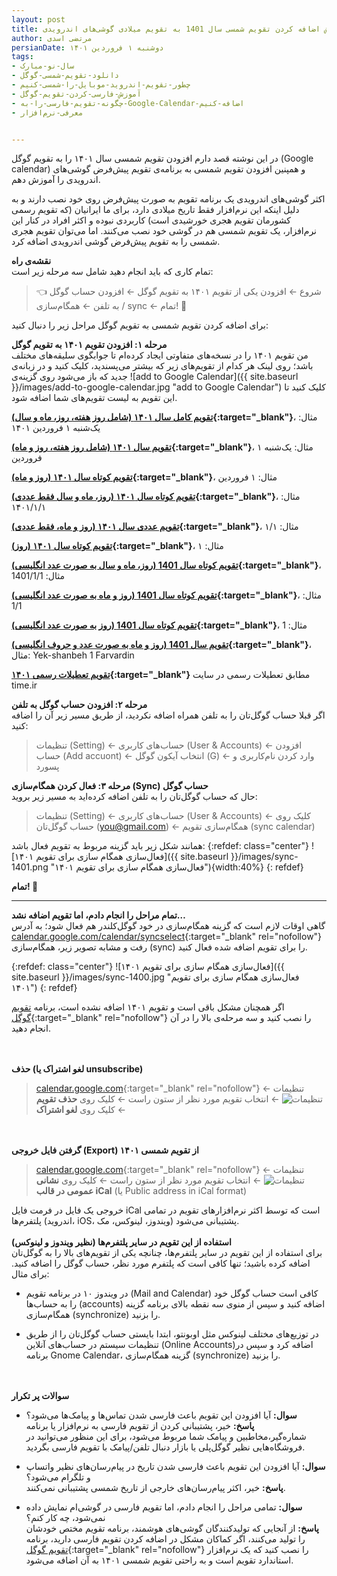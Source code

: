 ```yaml
---
layout: post
title: آموزش اضافه کردن تقویم شمسی سال 1401 به تقویم میلادی گوشی‌های اندرویدی
author: مرتضی اسدی
persianDate: دوشنبه ۱ فروردین ۱۴۰۱
tags:
- سال-نو-مبارک
- دانلود-تقویم-شمسی-گوگل
- چطور-تقویم-اندروید-موبایل-را-شمسی-کنیم
- آموزش-فارسی-کردن-تقویم-گوگل
- چگونه-تقویم-فارسی-را-به-Google-Calendar-اضافه-کنیم
- معرفی-نرم‌افزار


---
```

در این نوشته قصد دارم افزودن تقویم شمسی سال ۱۴۰۱ را به تقویم گوگل (Google calendar) و همپنین افزودن تقویم شمسی به برنامه‌ی تقویم پیش‌فرض گوشی‌های اندرویدی را آموزش دهم.


اکثر گوشی‌های اندرویدی یک برنامه تقویم به صورت پیش‌فرض روی خود نصب دارند  و به دلیل اینکه این نرم‌افزار فقط تاریخ میلادی دارد، برای ما ایرانیان (که تقویم رسمی کشورمان تقویم هجری خورشیدی است) کاربردی نبوده و اکثر افراد در کنار این نرم‌افزار،  یک تقویم شمسی هم در گوشی خود نصب می‌کنند. اما می‌توان تقویم هجری شمسی را به تقویم پیش‌فرض گوشی اندرویدی اضافه کرد.

**نقشه‌ی راه**\
تمام کاری که باید انجام دهید شامل سه مرحله زیر است:

> 👈 شروع ← افزودن یکی از تقویم ۱۴۰۱ به تقویم گوگل ← افزودن حساب گوگل به تلفن ← همگام‌سازی / sync ← تمام! 🏁

برای اضافه کردن تقویم شمسی به تقویم گوگل مراحل زیر را دنبال کنید:

**مرحله ۱: افزودن تقویم ۱۴۰۱ به تقویم گوگل**\
من تقویم ۱۴۰۱ را در نسخه‌های متفاوتی ایجاد کرده‌ام تا جوابگوی سلیقه‌های مختلف باشد؛ روی لینک هر کدام از تقویم‌های زیر که بیشتر می‌پسندید، کلیک کنید و در زبانه‌ی جدید که باز می‌شود روی گزینه‌ی ![add to Google Calendar]({{ site.baseurl }}/images/add-to-google-calendar.jpg "add to Google Calendar") کلیک کنید تا این تقویم به لیست تقویم‌های شما اضافه شود.‌


**[تقویم کامل سال ۱۴۰۱ (شامل روز هفته، روز، ماه و سال)](https://calendar.google.com/calendar/u/0/embed?src=jl9v0gg7a412ul3k4piflj50g0@group.calendar.google.com&ctz=Asia/Tehran){:target="_blank"}**، مثال: یک‌شنبه ۱ فروردین ۱۴۰۱

**[تقویم سال ۱۴۰۱ (شامل روز هفته، روز و ماه)](https://calendar.google.com/calendar/u/0/embed?src=bfg856t0cavpc80osuvk8j72qc@group.calendar.google.com&ctz=Asia/Tehran){:target="_blank"}**، مثال: یک‌شنبه ۱ فروردین

**[تقویم کوتاه سال ۱۴۰۱ (روز و ماه)](https://calendar.google.com/calendar/u/0/embed?src=vnio5pigs7dtkh32pt9j8t0ifg@group.calendar.google.com&ctz=Asia/Tehran){:target="_blank"}**، مثال: ۱ فروردین

**[تقویم کوتاه سال ۱۴۰۱ (روز، ماه و سال فقط عددی)](https://calendar.google.com/calendar/u/0/embed?src=7c0antk4h2vvdlq4md3027lva4@group.calendar.google.com&ctz=Asia/Tehran){:target="_blank"}**، مثال: ۱۴۰۱/۱/۱

**[تقویم عددی سال ۱۴۰۱ (روز و ماه، فقط عددی)](https://calendar.google.com/calendar/u/0/embed?src=c5mb6k41luhhmaqs05qhvbfl9o@group.calendar.google.com&ctz=Asia/Tehran){:target="_blank"}**، مثال: ۱/۱

**[تقویم کوتاه سال ۱۴۰۱ (روز)](https://calendar.google.com/calendar/u/0/embed?src=f2p7j73u4pt855l3ptt6eljjco@group.calendar.google.com&ctz=Asia/Tehran){:target="_blank"}**، مثال: ۱

**[تقویم کوتاه سال 1401 (روز، ماه و سال به صورت عدد انگلیسی)](https://calendar.google.com/calendar/u/0/embed?src=n5theurtclb1pi8e0ukgvvjmss@group.calendar.google.com&ctz=Asia/Tehran){:target="_blank"}**، مثال: 1401/1/1

**[تقویم کوتاه سال 1401 (روز و ماه به صورت عدد انگلیسی)](https://calendar.google.com/calendar/u/0/embed?src=283hpn6e4fkf2pf46lccdndqm4@group.calendar.google.com&ctz=Asia/Tehran){:target="_blank"}**، مثال: 1/1

**[تقویم کوتاه سال 1401 (روز به صورت عدد انگلیسی)](https://calendar.google.com/calendar/u/0/embed?src=opo7s6s428or73n4j7q15o4j0o@group.calendar.google.com&ctz=Asia/Tehran){:target="_blank"}**، مثال: 1

**[تقویم سال 1401 (روز و ماه به صورت عدد و حروف انگلیسی)](https://calendar.google.com/calendar/u/0/embed?src=ljrc8d5tp5o6ihb1bh2rnk9meg@group.calendar.google.com&ctz=Asia/Tehran){:target="_blank"}**، مثال: Yek-shanbeh 1 Farvardin

**[تقویم تعطیلات رسمی ۱۴۰۱](https://calendar.google.com/calendar/u/0/embed?src=ds65pn3tl921qca5f85rfbl5fk@group.calendar.google.com&ctz=Asia/Tehran){:target="_blank"}** مطابق تعطیلات رسمی در سایت time.ir



**مرحله ۲: افزودن حساب گوگل به تلفن**\
اگر قبلا حساب گوگل‌تان را به تلفن همراه اضافه نکردید، از طریق مسیر زیر آن را اضافه کنید:

> تنظیمات (Setting) ← حساب‌های کاربری (User & Accounts) ← افزودن حساب (Add accuont) ← انتخاب آیکون گوگل (G) ← وارد کردن نام‌کاربری و پسورد 

**مرحله ۳: فعال کردن همگام‌سازی (Sync) حساب گوگل**\
حال که حساب گوگل‌تان را به تلفن اضافه کرده‌اید به مسیر زیر بروید:

> تنظیمات (Setting) ← حساب‌های کاربری (User & Accounts) ← کلیک روی حساب گوگل‌تان (you@gmail.com) ← همگام‌سازی تقویم (sync calendar)

همانند شکل زیر باید گزینه مربوط به تقویم فعال باشد:
{:refdef: class="center"}
![فعال‌سازی همگام سازی برای تقویم ۱۴۰۱]({{ site.baseurl }}/images/sync-1401.png "فعال‌سازی همگام سازی برای تقویم ۱۴۰۱"){width:40%}
{: refdef}


**تمام! 🏁**

***

**تمام مراحل را انجام دادم، اما تقویم اضافه نشد…**\
گاهی اوقات لازم است که گزینه همگام‌سازی در خود گوگل‌کلندر هم فعال شود؛ به آدرس [calendar.google.com/calendar/syncselect](https://calendar.google.com/calendar/syncselect){:target="_blank" rel="nofollow"} رفت و مشابه تصویر زیر، همگام‌سازی (sync) را برای تقویم اضافه شده فعال کنید.

{:refdef: class="center"}
![فعال‌سازی همگام سازی برای تقویم ۱۴۰۱]({{ site.baseurl }}/images/sync-1400.jpg "فعال‌سازی همگام سازی برای تقویم ۱۴۰۱")
{: refdef}

اگر همچنان مشکل باقی است و تقویم ۱۴۰۱ اضافه نشده است، برنامه [تقویم گوگل](https://play.google.com/store/apps/details?id=com.google.android.calendar){:target="_blank" rel="nofollow"} را نصب کنید و سه مرحله‌ی بالا را در آن انجام دهید.

\
\
**حذف (لغو اشتراک یا unsubscribe)**
> [calendar.google.com](https://calendar.google.com){:target="_blank" rel="nofollow"} ← تنظیمات ![تنظیمات](https://lh3.googleusercontent.com/PzFeiQQaPASuntRuvWiXoqZjQqUj0s0q0w_jI4Nx9vL6x7rGmmS9f-xQr1Kj9S91WMlm=w36-h36 "تنظیمات") ← انتخاب تقویم مورد نظر از ستون راست ← کلیک روی **حذف تقویم** ← کلیک روی **لغو اشتراک**

\
\
**گرفتن فایل خروجی (Export) از تقویم شمسی ۱۴۰۱**
> [calendar.google.com](https://calendar.google.com){:target="_blank" rel="nofollow"} ← تنظیمات ![تنظیمات](https://lh3.googleusercontent.com/PzFeiQQaPASuntRuvWiXoqZjQqUj0s0q0w_jI4Nx9vL6x7rGmmS9f-xQr1Kj9S91WMlm=w36-h36 "تنظیمات") ← انتخاب تقویم مورد نظر از ستون راست ← کلیک روی **نشانی عمومی در قالب iCal** (یا Public address in iCal format)

خروجی یک فایل در فرمت فایل iCal است که توسط اکثر نرم‌افزارهای تقویم در تمامی پلتفرم‌ها (اندروید، iOS، ویندوز، لینوکس، مک) پشتیبانی می‌شود.
\
\
**استفاده از این تقویم در سایر پلتفرم‌ها (نظیر ویندوز و لینوکس)**\
برای استفاده از این تقویم در سایر پلتفرم‌ها، چنانچه یکی از تقویم‌های بالا را به گوگل‌تان اضافه کرده باشید؛ تنها کافی است که پلتفرم مورد نظر، حساب گوگل را اضافه کنید. برای مثال:
* در ویندوز ۱۰ در برنامه تقویم (Mail and Calendar) کافی است حساب گوگل خود را به حساب‌ها (accounts) اضافه کنید و سپس از منوی سه نقطه بالای برنامه گزینه همگام‌سازی (synchronize) را بزنید.

* در توزیع‌های مختلف لینوکس مثل اوبونتو، ابتدا بایستی حساب گوگل‌تان را از طریق تنظیمات سیستم در حساب‌های آنلاین (Online Accounts)اضافه کرد و سپس در برنامه Gnome Calendar، گزینه همگام‌سازی (synchronize) را بزنید.

\
\
**سوالات پر تکرار**
- **سوال:** آیا افزودن این تقویم باعث فارسی شدن تماس‌ها و پیامک‌ها می‌شود؟\
 **پاسخ:** خیر، پشتیبانی کردن از تقویم فارسی به نرم‌افزار یا برنامه شماره‌گیر،‌مخاطبین و پیامک شما مربوط می‌شود، برای این منظور می‌توانید در فروشگاه‌هایی نظیر گوگل‌پلی یا بازار دنبال تلفن/پیامک با تقویم فارسی بگردید.

- **سوال:** آیا افزودن این تقویم باعث فارسی شدن تاریخ در پیام‌رسان‌های نظیر واتساپ و تلگرام می‌شود؟\
**پاسخ:** خیر، اکثر پیام‌رسان‌های خارجی از تاریخ شمسی پشتیبانی نمی‌کنند.

- **سوال:** تمامی مراحل را انجام دادم، اما تقویم فارسی در گوشی‌ام نمایش داده نمی‌شود، چه کار کنم؟ \
**پاسخ:** از آنجایی که تولیدکنندگان گوشی‌های هوشمند، برنامه تقویم مختص خودشان را تولید می‌کنند، اگر کماکان مشکل در اضافه کردن تقویم فارسی دارید، برنامه [تقویم گوگل](https://play.google.com/store/apps/details?id=com.google.android.calendar){:target="_blank" rel="nofollow"} را نصب کنید که یک نرم‌افزار استاندارد تقویم است و به راحتی تقویم شمسی ۱۴۰۱ به آن اضافه می‌شود.

